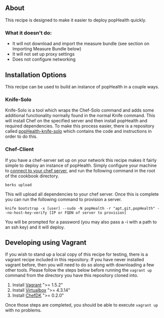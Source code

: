 ## About

This recipe is designed to make it easier to deploy popHealth quickly.

### What it doesn't do:
- It will not download and import the measure bundle (see section on Importing Measure Bundle below)
- It will not set up proxy settings
- Does not configure networking

## Installation Options
This recipe can be used to build an instance of popHealth in a couple ways. 

### Knife-Solo
Knife-Solo is a tool which wraps the Chef-Solo command and adds some additional functionality normally found in the normal Knife command. This will install Chef on the specified server and then install popHealth and required dependencies. To make this process easier, there is a repository called [popHealth-knife-solo](https://github.com/rbclark/popHealth-knife-solo) which contains the code and instructions in order to do this.

### Chef-Client
If you have a chef-server set up on your network this recipe makes it fairly simple to deploy an instance of popHealth. Simply configure your machine to [connect to your chef server](http://docs.opscode.com/config_rb_knife.html), and run the following command in the root of the cookbook directory.

	berks upload

This will upload all dependencies to your chef server. Once this is complete you can run the following command to provision a server.

	knife bootstrap -x [user] --sudo -N popHealth -r "apt,git,popHealth" --no-host-key-verify [IP or FQDN of server to provision]

You will be prompted for a password (you may also pass a -i with a path to an ssh key) and it will deploy. 

## Developing using Vagrant

If you wish to stand up a local copy of this recipe for testing, there is a vagrant recipe included in this repository. If you have never installed vagrant before, then you will need to do so along with downloading a few other tools. Please follow the steps below before running the `vagrant up` command from the directory you have this repository cloned into.

1. Install [Vagrant](http://www.vagrantup.com/downloads.html) ">= 1.5.2"
2. Install [Virtualbox]("https://www.virtualbox.org/") ">= 4.3.14"
3. Install [ChefDK](http://getchef.com/downloads/chef-dk) ">= 0.2.0"

Once those steps are completed, you should be able to execute `vagrant up` with no problems.

